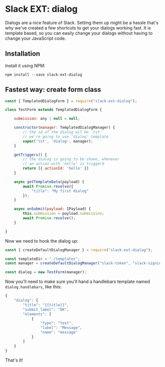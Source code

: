 # Slack EXT: dialog
Dialogs are a nice feature of Slack. Setting them up might be a hassle that's why we've created a few shortcuts to get your dialogs working fast. It is template based, so you can easily change your dialogs without having to change your JavaScript code.

## Installation
Install it using NPM:
```shell
npm install --save slack-ext-dialog
```

## Fastest way: create form class


```js
const { TemplatedDialogForm } = require("slack-ext-dialog");

class TestForm extends TemplatedDialogForm {

    submission: any | null = null;

    constructor(manager: TemplatedDialogManager) {
        // the id of the dialog wil be 'tst'
        // we're going to use 'dialog' template
        super('tst', 'dialog', manager);
    }

    getTriggers() {
        // the dialog is going to be shown, whenever
        // an action with 'hello' is triggerd
        return [{ actionId: 'hello' }]
    }

    async getTemplateData(payload) {
        await Promise.resolve({
            "title": "My first dialog"
        });
    }

    async onSubmit(payload: IPayload) {
        this.submission = payload.submission;
        await Promise.resolve();
    }

}
```
Now we need to hook the dialog up:
```js
const { createDefaultDialogManager } = require("slack-ext-dialog");

const templateDir = "./templates";
const manager = createDefaultDialogManager("slack-token", "slack-signing-sercret", templateDir);

const dialog = new TestForm(manager);
```
Now you'll need to make sure you'll hand a handlebars template named `dialog.handlebars`, like this:
```js
{
    "dialog": {
        "title": "{{title}}",
        "submit_label": "OK",
        "elements": [
            {
                "type": "text",
                "label": "Message",
                "name": "message"
            }
        ]
    }
}
```
That's it!